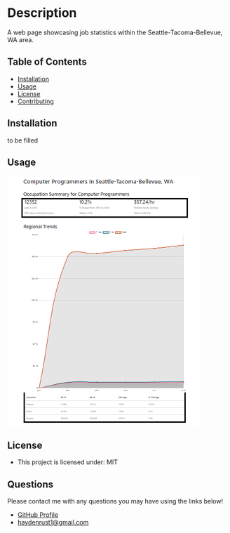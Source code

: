 # Description
A web page showcasing job statistics within the Seattle-Tacoma-Bellevue, WA area.

## Table of Contents
* [Installation](#installation)
* [Usage](#usage)
* [License](#license)
* [Contributing](#contributing)
## Installation
to be filled

## Usage
![appScreen](client/public/images/jobStatistics.png)

## License
* This project is licensed under: MIT
## Questions
Please contact me with any questions you may have using the links below!
  * [GitHub Profile](https://github.com/haydenrust1)
  * <haydenrust1@gmail.com>